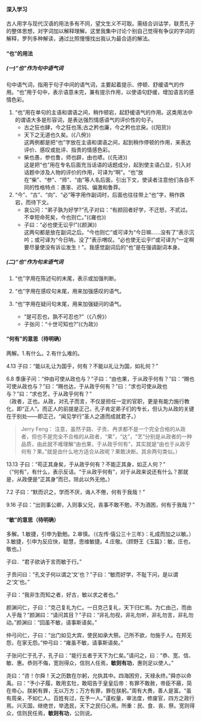 

#### 深入学习

古人用字与现代汉语的用法多有不同，望文生义不可取。需结合训诂学，联贯孔子的整体思想，对字词加以解释理解。这里我集中讨论个别自己觉得有争议的字词的解释，罗列多种解读，通过比照慢慢找出我认为最合适的解法。

#### “也”的用法

##### (一)“也”作为句中语气词

句中语气词，指用于句子中间的语气词，主要起着提示、停顿、舒缓语气的作用。“也”用于句中，表示语意未完，兼有提示作用，以使语句舒缓，增加语言的感情色彩。

1. “也”用在单句的主语和谓语之间，稍作顿宕，起舒缓语气的作用。这类用法中的谓语大多是形容词，是表达强烈情感语气的评价性的句子。
   - 古之狂也肆，今之狂也荡;古之矜也廉，今之矜也忿戾。(《阳货》)
   - 天下之无道也久矣。(《八佾》)   
   这两例都是把“也”字放在主语和谓语之间，起到稍作停顿的作用，来表达评价、感叹或批评、指责的情感色彩。
   - 柴也愚，参也鲁，师也辟，由也喭。(《先进》)    
   这是把“也”用在专名后面充当话语的话题成分，起到使主语凸显，引入对话题中涉及人物的评价的作用，可译为“啊”。“也”放在“柴”、“参”、“师”、“由”等人名后面，引出下文，使读者注意他们各自不同的性格特点：愚笨、迟钝、偏激和鲁莽。
2. “今”、“古”、“向”、“必”等字用作副词时，后面也往往带上“也”字，稍作跌宕，而待下文。
   - 哀公问：“弟子孰为好学?”孔子对曰：“有颜回者好学，不迁怒，不贰过。不幸短命死矣，今也则亡。”(《雍也》)
   - 子曰：“必也使无讼乎!”(《颜渊》)    
   这两句都是放在副词之后。“今也则亡”或可译为“今日嘛……没有了”表示沉吟；或可译为“今日呐，没了”表示喟叹。“必也使无讼乎!”或可译为“一定啊要尽量使没有诉讼发生！”。我感觉副词后的“也”是在强调副词本身。

##### (二)“也”作为句末语气词

1. “也”字用在陈述句的末尾，表示或加强判断。

2. “也”字用在感叹句末尾，用来加强感叹的语气。

3. “也”字用在疑问句末尾，用来加强疑问的语气。
   - “是可忍也，孰不可忍也?”（《八佾》）
   - 子张问：“十世可知也?”(《为政》)

#### “何有”的意思（待明确）

两解。1.有什么。2.有什么难的。

4.13 子曰：“能以礼让为国乎，何有？不能以礼让为国，如礼何？”

6.8 季康子问：“仲由可使从政也与？”子曰：“由也果，于从政乎何有？”曰：“赐也可使从政也与？”曰：“赐也达，于从政乎何有？”曰：“求也可使从政也与？”曰：“求也艺，于从政乎何有？”    
（政者，正也。从政，对孔子而言，不仅是担任一定的官职，更是有能力施行教化，即“正人”。而正人的前提是正己，孔子肯定弟子们的专长，但认为从政的关键在于别处——即正己，“闻见学行”圣人之道而成就君子。）   
> Jerry Feng： 注意，虽然子路、子贡、冉求都不是一个完全合格的从政者，但也不是完全不合格的从政者，“果”，“达”，“艺”分别是从政者的一种品质，由此就不难理解“由也果，于从政乎何有”，其实就是“由也于从政乎何有？果。”就是由什么地方适合从政呢？果敢决断。其余两句类似。）

13.13 子曰：“苟正其身矣，于从政乎何有？不能正其身，如正人何？”   
（“何有”，有什么，表示反诘。“于从政乎何有”，对于从政来说还有什么？那就是，从政便是“正其身”而已，除此以外无他。）

7.2 子曰：“默而识之，学而不厌，诲人不倦，何有于我哉！”

9.16 子曰：“出则事公卿，入则事父兄，丧事不敢不勉，不为酒困，何有于我哉？”

#### “敏”的意思（待明确）

多解。1.敏捷，引申为勤勉。2.审慎。（《左传·僖公三十三年》：礼成而加之以敏。）3.敏捷，引申为反应快，聪慧，思维敏捷。4.庄敬。（顾野王《玉篇》：敏，庄也，敬也。）

子曰．“君子欲讷于言而敏于行。”

子贡问曰：“孔文子何以谓之‘文’也？”子曰：“敏而好学，不耻下问，是以谓之‘文’也。”

子曰：“我非生而知之者，好古，敏以求之者也。”

颜渊问仁，子曰：“克己复礼为仁。一日克己复礼，天下归仁焉。为仁由己，而由人乎哉？”颜渊曰：“请问其目？”子曰：“非礼勿视，非礼勿听，非礼勿言，非礼勿动。”颜渊曰：“回虽不敏，请事斯语矣。”

仲弓问仁，子曰：“出门如见大宾，使民如承大祭。己所不欲，勿施于人。在邦无怨，在家无怨。”仲弓曰：“雍虽不敏，请事斯语矣。”

子张问仁于孔子，孔子曰：“能行五者于天下为仁矣。”请问之，曰：“恭、宽、信、敏、惠。恭则不侮，宽则得众，信则人任焉，**敏则有功**，惠则足以使人。”

尧曰：“咨！尔舜！天之历数在尔躬，允执其中。四海困穷，天禄永终。”舜亦以命禹。曰：“予小子履，敢用玄牡，敢昭告于皇皇后帝：有罪不敢赦，帝臣不蔽，简在帝心。朕躬有罪，无以万方；万方有罪，罪在朕躬。”周有大赉，善人是富。“虽有周亲，不如仁人。百姓有过，在予一人。”谨权量，审法度，修废官，四方之政行焉。兴灭国，继绝世，举逸民，天下之民归心焉。所重：民、食、丧、祭。宽则得众，信则民任焉，**敏则有功**，公则说。
